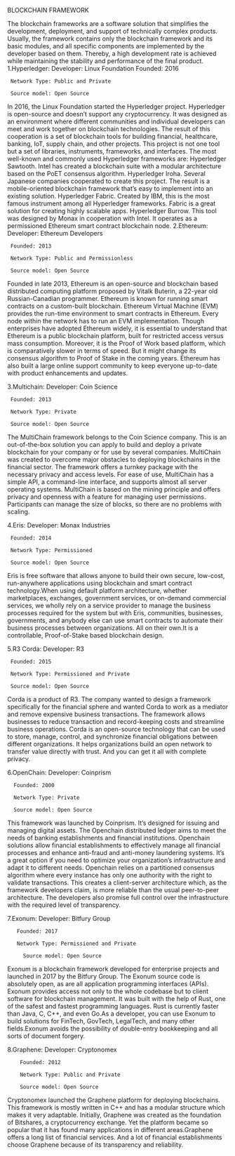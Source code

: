 BLOCKCHAIN FRAMEWORK

The blockchain frameworks are a software solution that simplifies the
development, deployment, and support of technically complex products. Usually,
the framework contains only the blockchain framework and its basic modules, and
all specific components are implemented by the developer based on them. Thereby,
a high development rate is achieved while maintaining the stability and
performance of the final product. 1.Hyperledger: Developer: Linux Foundation
 Founded: 2016

     Network Type: Public and Private

     Source model: Open Source


In 2016, the Linux Foundation started the Hyperledger project. Hyperledger is
open-source and doesn’t support any cryptocurrency. It was designed as an
environment where different communities and individual developers can meet and
work together on blockchain technologies. The result of this cooperation is a
set of blockchain tools for building financial, healthcare, banking, IoT, supply
chain, and other projects. This project is not one tool but a set of libraries,
instruments, frameworks, and interfaces. The most well-known and commonly used
Hyperledger frameworks are: Hyperledger Sawtooth. Intel has created a blockchain
suite with a modular architecture based on the PoET consensus algorithm.
Hyperledger Iroha. Several Japanese companies cooperated to create this project.
The result is a mobile-oriented blockchain framework that’s easy to implement
into an existing solution. Hyperledger Fabric. Created by IBM, this is the most
famous instrument among all Hyperledger frameworks. Fabric is a great solution
for creating highly scalable apps. Hyperledger Burrow. This tool was designed by
Monax in cooperation with Intel. It operates as a permissioned Ethereum smart
contract blockchain node. 2.Ethereum: Developer: Ethereum Developers

     Founded: 2013

     Network Type: Public and Permissionless

     Source model: Open Source

Founded in late 2013, Ethereum is an open-source and blockchain based
distributed computing platform proposed by Vitalk Buterin, a 22-year old
Russian-Canadian programmer. Ethereum is known for running smart contracts on a
custom-built blockchain. Ethereum Virtual Machine (EVM) provides the run-time
environment to smart contracts in Ethereum. Every node within the network has to
run an EVM implementation. Though enterprises have adopted Ethereum widely, it
is essential to understand that Ethereum is a public blockchain platform, built
for restricted access versus mass consumption. Moreover, it is the Proof of Work
based platform, which is comparatively slower in terms of speed. But it might
change its consensus algorithm to Proof of Stake in the coming years. Ethereum
has also built a large online support community to keep everyone up-to-date with
product enhancements and updates.

3.Multichain: Developer: Coin Science

     Founded: 2013

     Network Type: Private

     Source model: Open Source

The MultiChain framework belongs to the Coin Science company. This is an
out-of-the-box solution you can apply to build and deploy a private blockchain
for your company or for use by several companies. MultiChain was created to
overcome major obstacles to deploying blockchains in the financial sector. The
framework offers a turnkey package with the necessary privacy and access levels.
For ease of use, MultiChain has a simple API, a command-line interface, and
supports almost all server operating systems. MultiChain is based on the mining
principle and offers privacy and openness with a feature for managing user
permissions. Participants can manage the size of blocks, so there are no
problems with scaling.

4.Eris: Developer: Monax Industries

     Founded: 2014

     Network Type: Permissioned

     Source model: Open Source

Eris is free software that allows anyone to build their own secure, low-cost,
run-anywhere applications using blockchain and smart contract technology.When
using default platform architecture, whether marketplaces, exchanges, government
services, or on-demand commercial services, we wholly rely on a service provider
to manage the business processes required for the system but with Eris,
communities, businesses, governments, and anybody else can use smart contracts
to automate their business processes between organizations. All on their own.It
is a controllable, Proof-of-Stake based blockchain design.

5.R3 Corda: Developer: R3

     Founded: 2015

     Network Type: Permissioned and Private

     Source model: Open Source

Corda is a product of R3. The company wanted to design a framework specifically
for the financial sphere and wanted Corda to work as a mediator and remove
expensive business transactions. The framework allows businesses to reduce
transaction and record-keeping costs and streamline business operations. Corda
is an open-source technology that can be used to store, manage, control, and
synchronize financial obligations between different organizations. It helps
organizations build an open network to transfer value directly with trust. And
you can get it all with complete privacy.

6.OpenChain: Developer: Coinprism

      Founded: 2000

      Network Type: Private

      Source model: Open Source

This framework was launched by Coinprism. It’s designed for issuing and managing
digital assets. The Openchain distributed ledger aims to meet the needs of
banking establishments and financial institutions. Openchain solutions allow
financial establishments to effectively manage all financial processes and
enhance anti-fraud and anti-money laundering systems. It’s a great option if you
need to optimize your organization’s infrastructure and adapt it to different
needs. Openchain relies on a partitioned consensus algorithm where every
instance has only one authority with the right to validate transactions. This
creates a client-server architecture which, as the framework developers claim,
is more reliable than the usual peer-to-peer architecture. The developers also
promise full control over the infrastructure with the required level of
transparency.

7.Exonum: Developer: Bitfury Group

       Founded: 2017

       Network Type: Permissioned and Private

         Source model: Open Source

Exonum is a blockchain framework developed for enterprise projects and launched
in 2017 by the Bitfury Group. The Exonum source code is absolutely open, as are
all application programming interfaces (APIs). Exonum provides access not only
to the whole codebase but to client software for blockchain management. It was
built with the help of Rust, one of the safest and fastest programming
languages. Rust is currently faster than Java, C, C++, and even Go.As a
developer, you can use Exonum to build solutions for FinTech, GovTech,
LegalTech, and many other fields.Exonum avoids the possibility of double-entry
bookkeeping and all sorts of document forgery.

8.Graphene: Developer: Cryptonomex

        Founded: 2012

        Network Type: Public and Private

        Source model: Open Source

Cryptonomex launched the Graphene platform for deploying blockchains. This
framework is mostly written in C++ and has a modular structure which makes it
very adaptable. Initially, Graphene was created as the foundation of Bitshares,
a cryptocurrency exchange. Yet the platform became so popular that it has found
many applications in different areas.Graphene offers a long list of financial
services. And a lot of financial establishments choose Graphene because of its
transparency and reliability.
